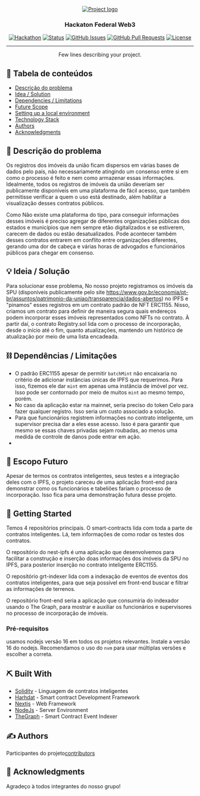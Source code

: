 <p align="center">
  <a href="" rel="noopener">
 <img src="https://i.imgur.com/AZ2iWek.png" alt="Project logo"></a>
</p>
<h3 align="center">Hackaton Federal Web3</h3>

<div align="center">

[![Hackathon](https://img.shields.io/badge/hackathon-name-orange.svg)](https://patrimoniodauniaonaweb3.hackerearth.com/pt-br/)
[![Status](https://img.shields.io/badge/status-active-success.svg)]()
[![GitHub Issues](https://img.shields.io/github/issues/kylelobo/The-Documentation-Compendium.svg)](https://github.com/kylelobo/The-Documentation-Compendium/issues)
[![GitHub Pull Requests](https://img.shields.io/github/issues-pr/kylelobo/The-Documentation-Compendium.svg)](https://github.com/kylelobo/The-Documentation-Compendium/pulls)
[![License](https://img.shields.io/badge/license-MIT-blue.svg)](LICENSE.md)

</div>

---

<p align="center"> Few lines describing your project.
    <br> 
</p>

## 📝 Tabela de conteúdos

- [Descrição do problema](#problem_statement)
- [Idea / Solution](#idea)
- [Dependencies / Limitations](#limitations)
- [Future Scope](#future_scope)
- [Setting up a local environment](#getting_started)
- [Technology Stack](#tech_stack)
- [Authors](#authors)
- [Acknowledgments](#acknowledgments)

## 🧐 Descrição do problema <a name = "problem_statement"></a>

Os registros dos imóveis da união ficam dispersos em várias bases de dados pelo país, não necessariamente
atingindo um consenso entre si em como o processo é feito e nem como armazenar essas informações. Idealmente, todos os registros de imóveis da união deveriam ser publicamente disponíveis em uma plataforma de fácil acesso, que também permitisse verificar a quem o uso está destinado, além habilitar
a visualização desses contratos públicos.

Como Não existe uma plataforma do tipo, para conseguir informações desses imóveis é preciso agregar
de diferentes organizações públicas dos estados e municípios que nem sempre etão digitalizados e se estiverem, carecem de dados ou estão desatualizados. Pode acontecer também desses contratos entrarem em conflito entre organizações diferentes, gerando uma dor de cabeça e várias horas de advogados e funcionários públicos para chegar em consenso.




## 💡 Ideia / Solução <a name = "idea"></a>

Para solucionar esse problema, No nosso projeto registramos os imóveis da SPU (disponíveis publicamente pelo site https://www.gov.br/economia/pt-br/assuntos/patrimonio-da-uniao/transparencia/dados-abertos)  no IPFS e "pinamos" esses registros em um contrato padrão de NFT ERC1155. Nisso, criamos um contrato para definir de maneira segura quais endereços podem incorporar esses imóveis representados como NFTs no contrato. À partir daí, o contrato Registry.sol lida com o processo de incorporação, desde o início até o fim, quanto atualizações, mantendo um histórico de atualização por meio de uma lista encadeada.


## ⛓️ Dependências / Limitações <a name = "limitations"></a>

- O padrão ERC1155 apesar de permitir `batchMint` não encaixaria no critério de adicionar
 instâncias únicas de IPFS que requerimos. Para isso, fizemos ele dar `mint` em apenas uma instância de imóvel por vez. Isso pode ser contornado por meio de muitos `mint` ao mesmo tempo, porém.
- No caso da aplicação estar na mainnet, seria preciso do token Celo para fazer qualquer registro.
Isso seria um custo associado a solução.
- Para que funcionários registrem informações no contrato inteligente, um supervisor precisa dar a eles esse acesso. Isso é para garantir que mesmo se essas chaves privadas sejam roubadas, ao menos uma medida de controle de danos pode entrar em ação. 
- 

## 🚀 Escopo Futuro <a name = "future_scope"></a>

Apesar de termos os contratos inteligentes, seus testes e a integração deles com o IPFS, o projeto careceu de uma aplicação front-end para demonstrar como os funcionários e tabeliões fariam o processo
de incorporação. Isso fica para uma demonstração futura desse projeto.

## 🏁 Getting Started <a name = "getting_started"></a>

Temos 4 repositórios principais. O smart-contracts lida com toda a parte de contratos inteligentes. Lá, tem informações de como rodar os testes dos contratos.

O repositório do nest-ipfs é uma aplicação que desenvolvemos para facilitar a construção e inserção doas informações dos imóveis da SPU no IPFS, para posterior inserção no contrato inteligente ERC1155. 

O repositório grt-indexer lida com a indexação de eventos de eventos dos contratos inteligentes, para que seja possível em front-end buscar e filtrar as informações de terrenos. 

O repositório front-end seria a aplicação que consumiria do indexador usando o The Graph, para mostrar e auxiliar os funcionários e supervisores no processo de incorporação de imóveis.



### Pré-requisitos

usamos nodejs versão 16 em todos os projetos relevantes. Instale a versão 16 do nodejs. 
Recomendamos o uso do `nvm` para usar múltiplas versões e escolher a correta.


## ⛏️ Built With <a name = "tech_stack"></a>

- [Solidity](https://docs.soliditylang.org/en/v0.8.17/) - Linguagem de contratos inteligentes
- [Harhdat](https://hardhat.org/) - Smart contract Development Framework
- [Nextjs](https://nextjs.org/) - Web Framework
- [NodeJs](https://nodejs.org/en/) - Server Environment
- [TheGraph](https://thegraph.com/en/) - Smart Contract Event Indexer

## ✍️ Authors <a name = "authors"></a>

Participantes do projeto[contributors](https://github.com/orgs/Federel-Web3/people)

## 🎉 Acknowledgments <a name = "acknowledgments"></a>

Agradeço à todos integrantes do nosso grupo!